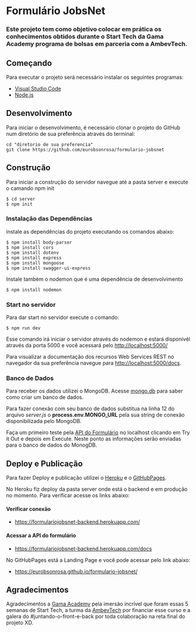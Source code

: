 # Formulário JobsNet

### Este projeto tem como objetivo colocar em prática os conhecimentos obtidos durante o Start Tech da Gama Academy programa de bolsas em parceria com a AmbevTech.

## Começando

Para executar o projeto será necessário instalar os seguintes programas:

* [Visual Studio Code](https://code.visualstudio.com/)
* [Node.js](https://nodejs.org/en/)

## Desenvolvimento

Para iniciar o desenvolvimento, é necessário clonar o projeto do GitHub num diretório de sua preferência através do terminal:

```shell
cd "diretorio de sua preferencia"
git clone https://github.com/eurobsonrosa/formulario-jobsnet
```

## Construção

Para iniciar a construção do servidor navegue até a pasta server e execute o camando npm init

```shell
$ cd server
$ npm init
```

### Instalação das Dependências

instale as dependências do projeto executando os comandos abaixo:

```shell
$ npm install body-parser  
$ npm install cors
$ npm install dotenv
$ npm install express
$ npm install mongoose
$ npm install swagger-ui-express
```

Instale também o nodemon que é uma dependência de desenvolvimento

```shell
$ npm install nodemon 
```

### Start no servidor

Para dar start no servidor execute o comando:

```shell
$ npm run dev
```

Esse comando irá iniciar o servidor através do nodemon e estará disponivél através da porta 5000 e você acessará pelo [http://localhost:5000/](http://localhost:5000)

Para visualizar a documentação dos recursos Web Services REST no navegador da sua preferência navegue para [http://localhost:5000/docs](http://localhost:5000/docs).

### Banco de Dados

Para receber os dados utilizei o MongoDB. Acesse [mongo.db](https://www.mongodb.com/pt-br/basics/create-database) para saber como criar um banco de dados.

Para fazer conexão com seu banco de dados substitua na linha 12 do arquivo *server.js* o **process.env.MONGO_URL** pela sua string de conexão disponibilizada pelo MongoDB.

Faça um primeiro teste pela [API do Formulário](http://localhost:5000/docs) no localhost clicando em Try it Out e depois em Execute. Neste ponto as informações serão enviadas para o banco de dados do MonogDB.


## Deploy e Publicação

Para fazer Deploy e publicação utilizei o [Heroku](https://www.heroku.com/) e o [GitHubPages](https://pages.github.com/).

No Heroku fiz deploy da pasta server onde está o backend e em produção no momento. Para verificar acesse os links abaixo:

#### Verificar conexão
* https://formulariojobsnet-backend.herokuapp.com/
#### Acessar a API do formulário
* https://formulariojobsnet-backend.herokuapp.com/docs

No GitHubPages está a Landing Page e você pode acessar pelo link abaixo:

* https://eurobsonrosa.github.io/formulario-jobsnet/


## Agradecimentos

Agradecimentos a [Gama Academy](https://github.com/gamaacademy) pela imersão incrível que foram essas 5 semanas de Start Tech, a turma da [AmbevTech](https://ambevtech.com.br/) por financiar esse curso e a galera do #juntando-o-front-e-back por toda colaboração na reta final do projeto XD.


